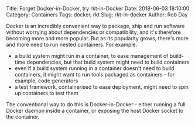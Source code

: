Title: Forget Docker-in-Docker, try rkt-in-Docker
Date: 2018-06-03 18:10:00
Category: Containers
Tags: docker, rkt
Slug: rkt-in-docker
Author: Rob Day

Docker is an incredibly convenient way to package, ship and run software without worrying about dependencies or compatibility, and it's therefore becoming more and more popular. But as its popularity grows, there's more and more need to run nested containers. For example:

- a build system might run in a container, to ease management of build-time dependencies, but that build system might need to build containers
- even if a build system running in a container doesn't need to build containers, it might want to run tools packaged as containers - for example, code generators
- a test framework, containerised to ease deployment, might need to spin up containers to test them

The conventional way to do this is Docker-in-Docker - either running a full Docker daemon inside a container, or exposing the host Docker socket to the container. 
